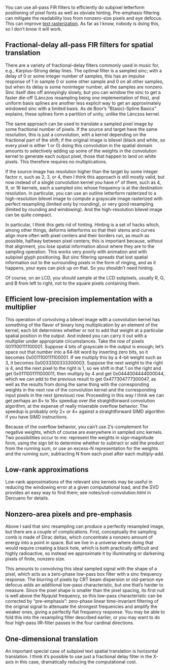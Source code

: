 You can use all-pass FIR filters to efficiently do subpixel letterform
positioning of pixel fonts as well as obviate hinting.  Pre-emphasis
filtering can mitigate the readability loss from nonzero-size pixels
and eye defocus.  This can improve [text rasterization][0].  As far as
I know, nobody is doing this, so I don’t know it will work.

[0]: https://freddie.witherden.org/pages/font-rasterisation/

Fractional-delay all-pass FIR filters for spatial translation
-------------------------------------------------------------

There are a variety of fractional-delay filters commonly used in music
for, e.g., Karplus–Strong delay lines.  The optimal filter is a
sampled sinc; with a delay of 0 or some integer number of samples,
this has an impulse response of 1 in sample 0 or some other sample and
0 on all other samples, but when its delay is some noninteger number,
all the samples are nonzero.  Sinc itself dies off annoyingly slowly,
but you can window the sinc to get a faster die-off (Lánczos
resampling being one implementation of this), and uniform basis
splines are another less explicit way to get an approximately windowed
sinc with a limited basis.  As de Boor’s “B(asic)-Spline Basics”
explains, these splines form a partition of unity, unlike the Lánczos
kernel.

The same approach can be used to translate a sampled pixel image by
some fractional number of pixels.  If the source and target have the
same resolution, this is just a convolution, with a kernel depending
on the fractional part of the shift; if the original image is bilevel
(black and white, so every pixel is either 1 or 0) doing this
convolution in the spatial domain amounts to selectively adding up
some of the weights in the convolution kernel to generate each output
pixel, those that happen to land on white pixels.  This therefore
requires no multiplications.

If the source image has resolution higher than the target by some
integer factor *n*, such as 2, 3, or 4, then I think this approach is
still mostly valid, but now instead of a single convolution kernel you
have *n*² of them, such as 4, 9, or 16 kernels, each a sampled sinc
whose frequency is at the destination resolution.  In particular, you
can use an outline letterform rasterized to a high-resolution bilevel
image to compute a grayscale image rasterized with perfect resampling
(limited only by rounding), or very good resampling (limited by
rounding and windowing).  And the high-resolution bilevel image can be
quite compact.

In particular, I think this gets rid of hinting.  Hinting is a set of
hacks which, among other things, deforms letterforms so that their
stems and curves align more often with pixel centers and their borders
run, as much as possible, halfway between pixel centers; this is
important because, without that alignment, you lose spatial
information about where they are to the sampling operation.  This
works very poorly with animation and with subpixel glyph positioning.
But sinc filtering spreads that lost spatial information out to the
surrounding pixels in the form of ringing, and as it happens, your
eyes can pick up on that.  So you shouldn’t need hinting.

Of course, on an LCD, you should sample at the LCD subpixels, usually
R, G, and B from left to right, not to the square pixels containing
them.

Efficient low-precision implementation with a multiplier
--------------------------------------------------------

This operation of convolving a bilevel image with a convolution kernel
has something of the flavor of binary long multiplication by an
element of the kernel; each bit determines whether or not to add that
weight at a particular spatial position in the output.  And indeed you
can carry it out with a multiplier under appropriate circumstances.
Take the row of pixels 0011100111100001.  Suppose 4 bits of grayscale
in the output is enough; let’s space out that number into a 64-bit
word by inserting zero bits, so it becomes 0x0011100111100001.  If we
multiply this by a 4-bit weight such as 3, it becomes
0x0033300333300003.  Suppose the next weight to the right is 4, and
the next pixel to the right is 1, so we shift in that 1 on the right
and get 0x0111001111000011, then multiply by 4 and get
0x0444004444000044, which we can add to the previous result to get
0x477304777300047, as well as the results from doing the same thing
with the corresponding weights in the next row of the convolution
kernel and the corresponding input pixels in the next (previous) row.
Proceeding in this way I think we can get perhaps an 8× to 16× speedup
over the straightforward convolution algorithm, at the expense of
really miserable overflow behavior.  The speedup is probably only 2×
or 4× against a straightforward SIMD algorithm if you have SIMD
instructions.

Because of the overflow behavior, you can’t use 2’s-complement for
negative weights, which of course are everywhere in sampled sinc
kernels.  Two possibilities occur to me: represent the weights in
sign-magnitude form, using the sign bit to determine whether to
subtract or add the product from the running sum, or use an excess-N
representation for the weights and the running sum, subtracting N
from each pixel after each multiply-add.

Low-rank approximations
-----------------------

Low-rank approximations of the relevant sinc kernels may be useful in
reducing the windowing error at a given computational load, and the
SVD provides an easy way to find them; see notes/svd-convolution.html
in Dercuano for details.

Nonzero-area pixels and pre-emphasis
------------------------------------

Above I said that sinc resampling can produce a perfectly resampled
image, but there are a couple of complications.  First, conceptually
the sampling comb is made of Dirac deltas, which concentrate a nonzero
amount of energy into a point in space.  But we live in a universe
where doing that would require creating a black hole, which is both
practically difficult and highly radioactive, so instead we
approximate it by illuminating or darkening pixels of finite, nonzero
size.

This amounts to convolving this ideal sampled signal with the shape of
a pixel, which acts as a zero-phase low-pass box filter with a sinc
frequency response.  The blurring of pixels by CRT beam dispersion or
old-person eye defocus adds an additional low-pass characteristic, but
one that’s harder to measure.  Since the pixel shape is smaller than
the pixel spacing, its first null is well above the Nyquist frequency,
so this low-pass characteristic can be corrected by “pre-emphasis”:
zero-phase linear time-invariant filtering of the original signal to
attenuate the strongest frequencies and amplify the weaker ones,
giving a perfectly flat frequency response.  You may be able to fold
this into the resampling filter described earlier, or you may want to
do four high-pass IIR-filter passes in the four cardinal directions.

One-dimensional translation
---------------------------

An important special case of subpixel text spatial translation is
horizontal translation.  I think it’s possible to use just a
fractional delay filter in the X-axis in this case, dramatically
reducing the computational cost.
